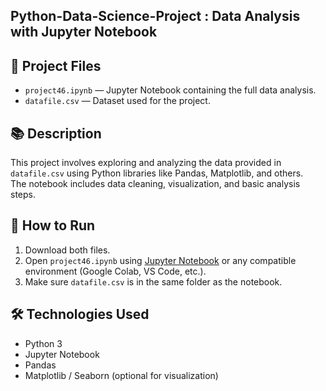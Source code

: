 ## Python-Data-Science-Project : Data Analysis with Jupyter Notebook

## 📂 Project Files
- `project46.ipynb` — Jupyter Notebook containing the full data analysis.
- `datafile.csv` — Dataset used for the project.

## 📚 Description
This project involves exploring and analyzing the data provided in `datafile.csv` using Python libraries like Pandas, Matplotlib, and others.  
The notebook includes data cleaning, visualization, and basic analysis steps.

## 🚀 How to Run
1. Download both files.
2. Open `project46.ipynb` using [Jupyter Notebook](https://jupyter.org/) or any compatible environment (Google Colab, VS Code, etc.).
3. Make sure `datafile.csv` is in the same folder as the notebook.

## 🛠 Technologies Used
- Python 3
- Jupyter Notebook
- Pandas
- Matplotlib / Seaborn (optional for visualization)

